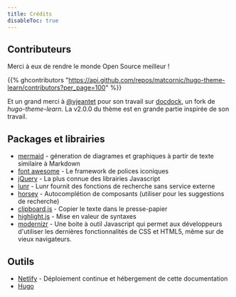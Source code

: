 ```yaml
---
title: Crédits
disableToc: true
---
```


## Contributeurs

Merci à eux <i class="fas fa-heart"></i> de rendre le monde Open Source meilleur !

{{% ghcontributors "https://api.github.com/repos/matcornic/hugo-theme-learn/contributors?per_page=100" %}}

Et un grand merci à [@vjeantet](https://github.com/vjeantet) pour son travail sur [docdock](https://github.com/vjeantet/hugo-theme-docdock), un fork de _hugo-theme-learn_. La v2.0.0 du thème est en grande partie inspirée de son travail.

## Packages et librairies

- [mermaid](https://knsv.github.io/mermaid) - géneration de diagrames et graphiques à partir de texte similaire à Markdown
- [font awesome](http://fontawesome.io/) - Le framework de polices iconiques
- [jQuery](https://jquery.com) - La plus connue des librairies Javascript
- [lunr](https://lunrjs.com) - Lunr fournit des fonctions de recherche sans service externe
- [horsey](https://bevacqua.github.io/horsey/) - Autocomplétion de composants (utiliser pour les suggestions de recherche)
- [clipboard.js](https://zenorocha.github.io/clipboard.js) - Copier le texte dans le presse-papier
- [highlight.js](https://highlightjs.org) - Mise en valeur de syntaxes
- [modernizr](https://modernizr.com) - Une boite à outil Javascript qui permet aux développeurs d'utiliser les dernières fonctionnalités de CSS et HTML5, même sur de vieux navigateurs.

## Outils

- [Netlify](https://www.netlify.com) - Déploiement continue et hébergement de cette documentation
- [Hugo](https://gohugo.io/)
